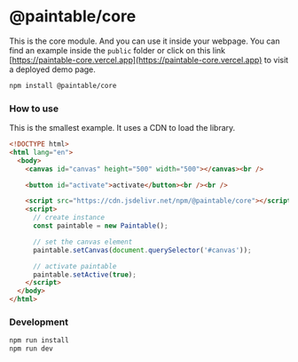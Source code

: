 # @paintable/core

This is the core module.
And you can use it inside your webpage. You can find an example inside the `public` folder or click on this link [https://paintable-core.vercel.app](https://paintable-core.vercel.app) to visit a deployed demo page.

```bash
npm install @paintable/core
```

### How to use

This is the smallest example. It uses a CDN to load the library.

```html
<!DOCTYPE html>
<html lang="en">
  <body>
    <canvas id="canvas" height="500" width="500"></canvas><br />

    <button id="activate">activate</button><br /><br />

    <script src="https://cdn.jsdelivr.net/npm/@paintable/core"></script>
    <script>
      // create instance
      const paintable = new Paintable();

      // set the canvas element
      paintable.setCanvas(document.querySelector('#canvas'));

      // activate paintable
      paintable.setActive(true);
    </script>
  </body>
</html>
```

### Development

```bash
npm run install
npm run dev
```
